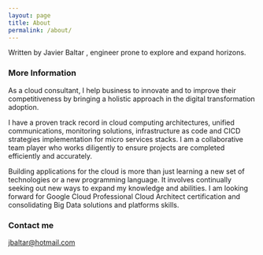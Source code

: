```yaml
---
layout: page
title: About
permalink: /about/
---
```

Written by Javier Baltar , engineer prone to explore and expand horizons.

### More Information

As a cloud consultant, I help business to innovate and to improve their competitiveness by bringing a holistic approach in the digital transformation adoption.

I have a proven track record in cloud computing architectures, unified communications, monitoring solutions, infrastructure as code and CICD strategies implementation for micro services stacks. I am a collaborative team player who works diligently to ensure projects are completed efficiently and accurately.

Building applications for the cloud is more than just learning a new set of technologies or a new programming language. It involves continually seeking out new ways to expand my knowledge and abilities. I am looking forward for Google Cloud Professional Cloud Architect certification and consolidating Big Data solutions and platforms skills.

### Contact me

[jbaltar@hotmail.com](mailto:jbaltar@hotmail.com)

